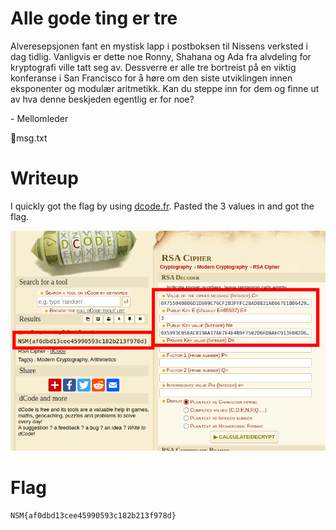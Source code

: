 # Alle gode ting er tre

Alveresepsjonen fant en mystisk lapp i postboksen til Nissens verksted i dag tidlig. Vanligvis er dette noe Ronny, Shahana og Ada fra alvdeling for kryptografi ville tatt seg av. Dessverre er alle tre bortreist på en viktig konferanse i San Francisco for å høre om den siste utviklingen innen eksponenter og modulær aritmetikk. Kan du steppe inn for dem og finne ut av hva denne beskjeden egentlig er for noe?

\- Mellomleder

📎msg.txt

# Writeup

I quickly got the flag by using [dcode.fr](https://www.dcode.fr/rsa-cipher). Pasted the 3 values in and got the flag.

![dcode.fr](dcode.png)

# Flag

```
NSM{af0dbd13cee45990593c182b213f978d}
```